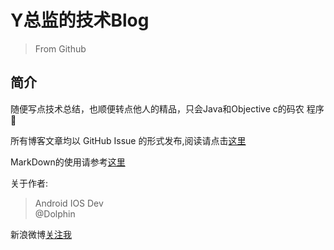 # Y总监的技术Blog
>  From Github

## 简介
随便写点技术总结，也顺便转点他人的精品，只会Java和Objective c的码农 程序:monkey:




所有博客文章均以 GitHub Issue 的形式发布,阅读请点击[这里](https://github.com/MichealYang/Blog/issues)

MarkDown的使用请参考[这里](https://guides.github.com/features/mastering-markdown/)

















关于作者: 
> Android IOS Dev  
@Dolphin

新浪微博[关注我](http://www.weibo.com/516080678/home?wvr=5)






